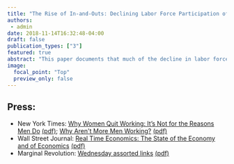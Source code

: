 ```yaml
---
title: "The Rise of In-and-Outs: Declining Labor Force Participation of Prime Age Men"
authors:
 - admin
date: 2018-11-14T16:32:48-04:00
draft: false
publication_types: ["3"]
featured: true
abstract: "This paper documents that much of the decline in labor force participation of U.S. prime age men comes from “in-and-outs”—who I define as men who temporarily leave the labor force. Individuals moving in and out of the labor force have been an understudied margin of labor supply but account for 20–40% of the decline in participation between 1984 and 2011. In-and-outs are distinct from unemployed individuals, experiencing no loss of future income as a result of their time out of the labor force, and represent a distinct margin of labor supply from long-term labor force dropouts. Examining explanations for the rise of in-and-outs, I find little evidence to suggest that changes in labor demand are responsible."
image:
  focal_point: "Top"
  preview_only: false
---
```


## Press:
 - New York Times: [Why Women Quit Working: It’s Not for the Reasons Men Do](https://www.nytimes.com/2017/01/24/business/economy/women-labor-force.html) [(pdf)](NYT%20-%20Why%20Women%20Quit%20Working%20It’s%20Not%20for%20the%20Reasons%20Men%20Do%20-%20The%20New%20York%20Times.pdf); [Why Aren't More Men Working?](https://www.nytimes.com/2018/06/15/business/men-unemployment-jobs.html) [(pdf)](NYT%20-%20Why%20Aren’t%20More%20Men%20Working?%20-%20The%20New%20York%20Times.pdf)
 - Wall Street Journal: [Real Time Economics: The State of the Economy and of Economics](https://blogs.wsj.com/economics/2019/01/07/real-time-economics-the-state-of-economics/) [(pdf)](WSJ%20-%20Real%20Time%20Economics:%20The%20State%20of%20the%20Economy%20and%20of%20Economics.pdf)
 - Marginal Revolution: [Wednesday assorted links](https://marginalrevolution.com/marginalrevolution/2017/11/wednesday-assorted-links-132.html) [(pdf)](MargRev%20-%20Wednesday%20assorted%20links%20-%20Marginal%20REVOLUTION.pdf)
